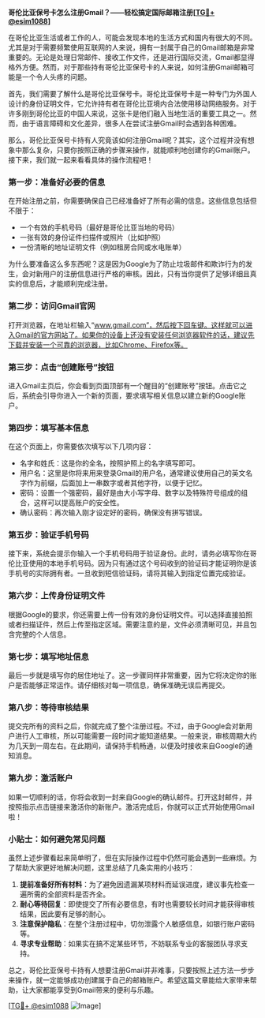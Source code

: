 **哥伦比亚保号卡怎么注册Gmail？——轻松搞定国际邮箱注册[[TG💪+ @esim1088](https://t.me/s/esim1088)]**

在哥伦比亚生活或者工作的人，可能会发现本地的生活方式和国内有很大的不同。尤其是对于需要频繁使用互联网的人来说，拥有一封属于自己的Gmail邮箱是非常重要的。无论是处理日常邮件、接收工作文件，还是进行国际交流，Gmail都显得格外方便。然而，对于那些持有哥伦比亚保号卡的人来说，如何注册Gmail邮箱可能是一个令人头疼的问题。

首先，我们需要了解什么是哥伦比亚保号卡。哥伦比亚保号卡是一种专门为外国人设计的身份证明文件，它允许持有者在哥伦比亚境内合法使用移动网络服务。对于许多刚到哥伦比亚的中国人来说，这张卡是他们融入当地生活的重要工具之一。然而，由于语言障碍和文化差异，很多人在尝试注册Gmail时会遇到各种困难。

那么，哥伦比亚保号卡持有人究竟该如何注册Gmail呢？其实，这个过程并没有想象中那么复杂，只要你按照正确的步骤来操作，就能顺利地创建你的Gmail账户。接下来，我们就一起来看看具体的操作流程吧！

### **第一步：准备好必要的信息**
在开始注册之前，你需要确保自己已经准备好了所有必需的信息。这些信息包括但不限于：
- 一个有效的手机号码（最好是哥伦比亚当地的号码）
- 一张有效的身份证件扫描件或照片（比如护照）
- 一份清晰的地址证明文件（例如租房合同或水电账单）

为什么要准备这么多东西呢？这是因为Google为了防止垃圾邮件和欺诈行为的发生，会对新用户的注册信息进行严格的审核。因此，只有当你提供了足够详细且真实的信息后，才能顺利完成注册。

### **第二步：访问Gmail官网**
打开浏览器，在地址栏输入“www.gmail.com”，然后按下回车键。这样就可以进入Gmail的官方网站了。如果你的设备上还没有安装任何浏览器软件的话，建议先下载并安装一个可靠的浏览器，比如Chrome、Firefox等。

### **第三步：点击“创建账号”按钮**
进入Gmail主页后，你会看到页面顶部有一个醒目的“创建账号”按钮。点击它之后，系统会引导你进入一个新的页面，要求填写相关信息以建立新的Google账户。

### **第四步：填写基本信息**
在这个页面上，你需要依次填写以下几项内容：
- 名字和姓氏：这是你的全名，按照护照上的名字填写即可。
- 用户名：这里是你将来用来登录Gmail的用户名，通常建议使用自己的英文名字作为前缀，后面加上一串数字或者其他字符，以便于记忆。
- 密码：设置一个强密码，最好是由大小写字母、数字以及特殊符号组成的组合，这样可以提高账户的安全性。
- 确认密码：再次输入刚才设定好的密码，确保没有拼写错误。

### **第五步：验证手机号码**
接下来，系统会提示你输入一个手机号码用于验证身份。此时，请务必填写你在哥伦比亚使用的本地手机号码。因为只有通过这个号码收到的验证码才能证明你是该手机号的实际拥有者。一旦收到短信验证码，请将其输入到指定位置完成验证。

### **第六步：上传身份证明文件**
根据Google的要求，你还需要上传一份有效的身份证明文件。可以选择直接拍照或者扫描证件，然后上传至指定区域。需要注意的是，文件必须清晰可见，并且包含完整的个人信息。

### **第七步：填写地址信息**
最后一步就是填写你的居住地址了。这一步骤同样非常重要，因为它将决定你的账户是否能够正常运作。请仔细核对每一项信息，确保准确无误后再提交。

### **第八步：等待审核结果**
提交完所有的资料之后，你就完成了整个注册过程。不过，由于Google会对新用户进行人工审核，所以可能需要一段时间才能知道结果。一般来说，审核周期大约为几天到一周左右。在此期间，请保持手机畅通，以便及时接收来自Google的通知消息。

### **第九步：激活账户**
如果一切顺利的话，你将会收到一封来自Google的确认邮件。打开这封邮件，并按照指示点击链接来激活你的新账户。激活完成后，你就可以正式开始使用Gmail啦！

### **小贴士：如何避免常见问题**
虽然上述步骤看起来简单明了，但在实际操作过程中仍然可能会遇到一些麻烦。为了帮助大家更好地解决问题，这里总结了几条实用的小技巧：

1. **提前准备好所有材料**：为了避免因遗漏某项材料而延误进度，建议事先检查一遍所需的全部资料是否齐全。
2. **耐心等待回复**：即使提交了所有必要信息，有时也需要较长时间才能获得审核结果，因此要有足够的耐心。
3. **注意保护隐私**：在整个注册过程中，切勿泄露个人敏感信息，如银行账户密码等。
4. **寻求专业帮助**：如果实在搞不定某些环节，不妨联系专业的客服团队寻求支持。

总之，哥伦比亚保号卡持有人想要注册Gmail并非难事，只要按照上述方法一步步来操作，就一定能够成功创建属于自己的邮箱账户。希望这篇文章能给大家带来帮助，让大家都能享受到Gmail带来的便利与乐趣。

[[TG💪+ @esim1088](https://t.me/s/esim1088) ![Image](https://i.postimg.cc/4NQfJmqS/Snipaste-2025-05-13-00-14-12.png)]